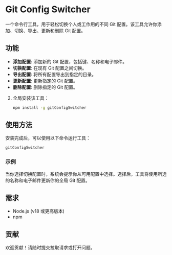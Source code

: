 # Git Config Switcher

一个命令行工具，用于轻松切换个人或工作用的不同 Git 配置。该工具允许你添加、切换、导出、更新和删除 Git 配置。

## 功能

- **添加配置**: 添加新的 Git 配置，包括键、名称和电子邮件。
- **切换配置**: 在现有 Git 配置之间切换。
- **导出配置**: 将所有配置导出到指定的目录。
- **更新配置**: 更新指定的 Git 配置。
- **删除配置**: 删除指定的 Git 配置。

2. 全局安装该工具：

   ```bash
   npm install -g gitConfigSwitcher
   ```

## 使用方法

安装完成后，可以使用以下命令运行工具：

```bash
gitConfigSwitcher
```

### 示例

当你选择切换配置时，系统会提示你从可用配置中选择。选择后，工具将使用所选的名称和电子邮件更新你的全局 Git 配置。

## 需求

- Node.js (v18 或更高版本)
- npm

## 贡献

欢迎贡献！请随时提交拉取请求或打开问题。